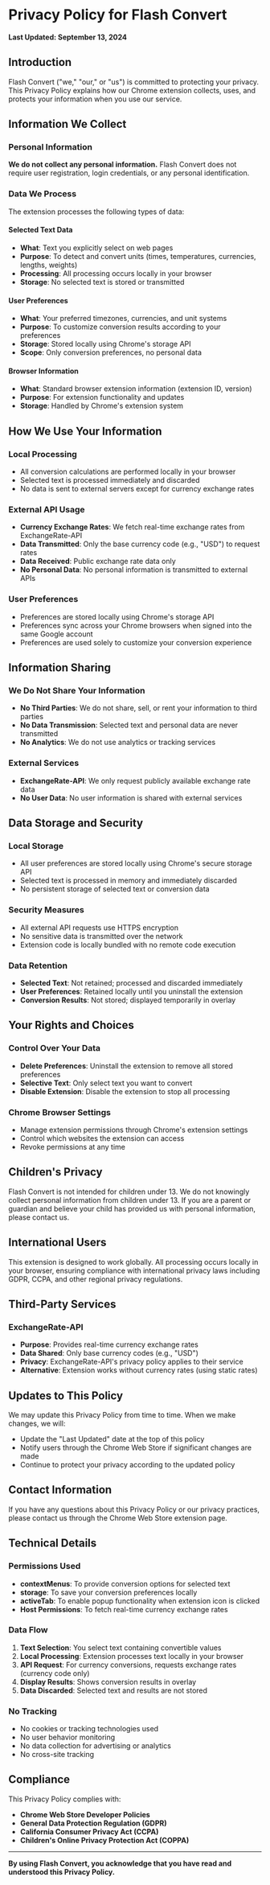 # Privacy Policy for Flash Convert

**Last Updated: September 13, 2024**

## Introduction

Flash Convert ("we," "our," or "us") is committed to protecting your privacy. This Privacy Policy explains how our Chrome extension collects, uses, and protects your information when you use our service.

## Information We Collect

### Personal Information

**We do not collect any personal information.** Flash Convert does not require user registration, login credentials, or any personal identification.

### Data We Process

The extension processes the following types of data:

#### Selected Text Data

- **What**: Text you explicitly select on web pages
- **Purpose**: To detect and convert units (times, temperatures, currencies, lengths, weights)
- **Processing**: All processing occurs locally in your browser
- **Storage**: No selected text is stored or transmitted

#### User Preferences

- **What**: Your preferred timezones, currencies, and unit systems
- **Purpose**: To customize conversion results according to your preferences
- **Storage**: Stored locally using Chrome's storage API
- **Scope**: Only conversion preferences, no personal data

#### Browser Information

- **What**: Standard browser extension information (extension ID, version)
- **Purpose**: For extension functionality and updates
- **Storage**: Handled by Chrome's extension system

## How We Use Your Information

### Local Processing

- All conversion calculations are performed locally in your browser
- Selected text is processed immediately and discarded
- No data is sent to external servers except for currency exchange rates

### External API Usage

- **Currency Exchange Rates**: We fetch real-time exchange rates from ExchangeRate-API
- **Data Transmitted**: Only the base currency code (e.g., "USD") to request rates
- **Data Received**: Public exchange rate data only
- **No Personal Data**: No personal information is transmitted to external APIs

### User Preferences

- Preferences are stored locally using Chrome's storage API
- Preferences sync across your Chrome browsers when signed into the same Google account
- Preferences are used solely to customize your conversion experience

## Information Sharing

### We Do Not Share Your Information

- **No Third Parties**: We do not share, sell, or rent your information to third parties
- **No Data Transmission**: Selected text and personal data are never transmitted
- **No Analytics**: We do not use analytics or tracking services

### External Services

- **ExchangeRate-API**: We only request publicly available exchange rate data
- **No User Data**: No user information is shared with external services

## Data Storage and Security

### Local Storage

- All user preferences are stored locally using Chrome's secure storage API
- Selected text is processed in memory and immediately discarded
- No persistent storage of selected text or conversion data

### Security Measures

- All external API requests use HTTPS encryption
- No sensitive data is transmitted over the network
- Extension code is locally bundled with no remote code execution

### Data Retention

- **Selected Text**: Not retained; processed and discarded immediately
- **User Preferences**: Retained locally until you uninstall the extension
- **Conversion Results**: Not stored; displayed temporarily in overlay

## Your Rights and Choices

### Control Over Your Data

- **Delete Preferences**: Uninstall the extension to remove all stored preferences
- **Selective Text**: Only select text you want to convert
- **Disable Extension**: Disable the extension to stop all processing

### Chrome Browser Settings

- Manage extension permissions through Chrome's extension settings
- Control which websites the extension can access
- Revoke permissions at any time

## Children's Privacy

Flash Convert is not intended for children under 13. We do not knowingly collect personal information from children under 13. If you are a parent or guardian and believe your child has provided us with personal information, please contact us.

## International Users

This extension is designed to work globally. All processing occurs locally in your browser, ensuring compliance with international privacy laws including GDPR, CCPA, and other regional privacy regulations.

## Third-Party Services

### ExchangeRate-API

- **Purpose**: Provides real-time currency exchange rates
- **Data Shared**: Only base currency codes (e.g., "USD")
- **Privacy**: ExchangeRate-API's privacy policy applies to their service
- **Alternative**: Extension works without currency rates (using static rates)

## Updates to This Policy

We may update this Privacy Policy from time to time. When we make changes, we will:

- Update the "Last Updated" date at the top of this policy
- Notify users through the Chrome Web Store if significant changes are made
- Continue to protect your privacy according to the updated policy

## Contact Information

If you have any questions about this Privacy Policy or our privacy practices, please contact us through the Chrome Web Store extension page.

## Technical Details

### Permissions Used

- **contextMenus**: To provide conversion options for selected text
- **storage**: To save your conversion preferences locally
- **activeTab**: To enable popup functionality when extension icon is clicked
- **Host Permissions**: To fetch real-time currency exchange rates

### Data Flow

1. **Text Selection**: You select text containing convertible values
2. **Local Processing**: Extension processes text locally in your browser
3. **API Request**: For currency conversions, requests exchange rates (currency code only)
4. **Display Results**: Shows conversion results in overlay
5. **Data Discarded**: Selected text and results are not stored

### No Tracking

- No cookies or tracking technologies used
- No user behavior monitoring
- No data collection for advertising or analytics
- No cross-site tracking

## Compliance

This Privacy Policy complies with:

- **Chrome Web Store Developer Policies**
- **General Data Protection Regulation (GDPR)**
- **California Consumer Privacy Act (CCPA)**
- **Children's Online Privacy Protection Act (COPPA)**

---

**By using Flash Convert, you acknowledge that you have read and understood this Privacy Policy.**
